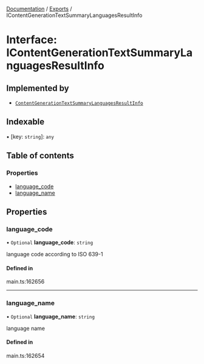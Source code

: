 [Documentation](../README.md) / [Exports](../modules.md) / IContentGenerationTextSummaryLanguagesResultInfo

# Interface: IContentGenerationTextSummaryLanguagesResultInfo

## Implemented by

- [`ContentGenerationTextSummaryLanguagesResultInfo`](../classes/ContentGenerationTextSummaryLanguagesResultInfo.md)

## Indexable

▪ [key: `string`]: `any`

## Table of contents

### Properties

- [language\_code](IContentGenerationTextSummaryLanguagesResultInfo.md#language_code)
- [language\_name](IContentGenerationTextSummaryLanguagesResultInfo.md#language_name)

## Properties

### language\_code

• `Optional` **language\_code**: `string`

language code according to ISO 639-1

#### Defined in

main.ts:162656

___

### language\_name

• `Optional` **language\_name**: `string`

language name

#### Defined in

main.ts:162654

